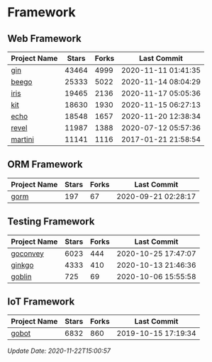 # Framework

## Web Framework
| Project Name | Stars | Forks | Last Commit |
| ------------ | ----- | ----- | ----------- |
| [gin](https://github.com/gin-gonic/gin) | 43464 | 4999 | 2020-11-11 01:41:35 |
| [beego](https://github.com/astaxie/beego) | 25333 | 5022 | 2020-11-14 08:04:29 |
| [iris](https://github.com/kataras/iris) | 19465 | 2136 | 2020-11-17 05:05:36 |
| [kit](https://github.com/go-kit/kit) | 18630 | 1930 | 2020-11-15 06:27:13 |
| [echo](https://github.com/labstack/echo) | 18548 | 1657 | 2020-11-20 12:38:34 |
| [revel](https://github.com/revel/revel) | 11987 | 1388 | 2020-07-12 05:57:36 |
| [martini](https://github.com/go-martini/martini) | 11141 | 1116 | 2017-01-21 21:58:54 |

## ORM Framework
| Project Name | Stars | Forks | Last Commit |
| ------------ | ----- | ----- | ----------- |
| [gorm](https://github.com/jinzhu/gorm) | 197 | 67 | 2020-09-21 02:28:17 |

## Testing Framework
| Project Name | Stars | Forks | Last Commit |
| ------------ | ----- | ----- | ----------- |
| [goconvey](https://github.com/smartystreets/goconvey) | 6023 | 444 | 2020-10-25 17:47:07 |
| [ginkgo](https://github.com/onsi/ginkgo) | 4333 | 410 | 2020-10-13 21:46:36 |
| [goblin](https://github.com/franela/goblin) | 725 | 69 | 2020-10-06 15:55:58 |

## IoT Framework
| Project Name | Stars | Forks | Last Commit |
| ------------ | ----- | ----- | ----------- |
| [gobot](https://github.com/hybridgroup/gobot) | 6832 | 860 | 2019-10-15 17:19:34 |

*Update Date: 2020-11-22T15:00:57*